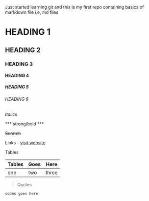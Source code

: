 Just started learning git and this is my first repo containing basics of markdown file i.e, md files

# HEADING 1
## HEADING 2
### HEADING 3
#### HEADING 4 
##### HEADING 5 
###### HEADING 6

_Italics_

*** strong/bold ***

~~Scratch~~

Links -
[visit website](https://www.youtube.com/ "youtube")

Tables 

|Tables |Goes |Here |
|--- |--- |---|
|one |two |three|

>Quotes

```
codes goes here
```

